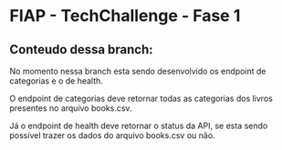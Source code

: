 # FIAP - TechChallenge - Fase 1

## Conteudo dessa branch:

No momento nessa branch esta sendo desenvolvido os endpoint de categorias e o de health.

O endpoint de categorias deve retornar todas as categorias dos livros presentes no arquivo books.csv.

Já o endpoint de health deve retornar o status da API, se esta sendo possível trazer os dados do arquivo books.csv ou não.